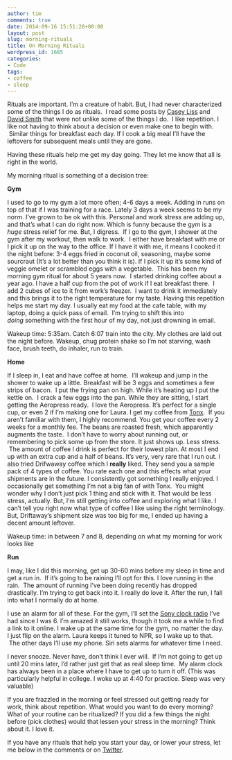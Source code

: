 ```yaml
---
author: tim
comments: true
date: 2014-09-16 15:51:28+00:00
layout: post
slug: morning-rituals
title: On Morning Rituals
wordpress_id: 1685
categories:
- Code
tags:
- coffee
- sleep
---
```


Rituals are important. I’m a creature of habit. But, I had never characterized some of the things I do as rituals.  I read some posts by [Casey Liss](http://www.caseyliss.com/2014/6/28/go-pack) and [David Smith](http://david-smith.org/blog/2014/05/22/my-travel-coffee-kit/) that were not unlike some of the things I do.  I like repetition. I like not having to think about a decision or even make one to begin with.  Similar things for breakfast each day. If I cook a big meal I’ll have the leftovers for subsequent meals until they are gone.

Having these rituals help me get my day going. They let me know that all is right in the world.

My morning ritual is something of a decision tree:

**Gym**

I used to go to my gym a lot more often; 4-6 days a week. Adding in runs on top of that if I was training for a race. Lately 3 days a week seems to be my norm. I’ve grown to be ok with this. Personal and work stress are adding up, and that’s what I can do right now. Which is funny because the gym is a _huge_ stress relief for me. But, I digress.  If I go to the gym, I shower at the gym after my workout, then walk to work.  I either have breakfast with me or I pick it up on the way to the office. If I have it with me, it means I cooked it the night before: 3-4 eggs fried in coconut oil, seasoning, maybe some sourcraut (It’s a lot better than you think it is). If I pick it up it’s some kind of veggie omelet or scrambled eggs with a vegetable.  This has been my morning gym ritual for about 5 years now.  I started drinking coffee about a year ago. I have a half cup from the pot of work if I eat breakfast there.  I add 2 cubes of ice to it from work’s freezer.  I want to drink it immediately and this brings it to the right temperature for my taste. Having this repetition helps me start my day. I usually eat my food at the cafe table, with my laptop, doing a quick pass of email.  I’m trying to shift this into _doing_ something with the first hour of my day, not just drowning in email.

Wakeup time: 5:35am. Catch 6:07 train into the city. My clothes are laid out the night before. Wakeup, chug protein shake so I’m not starving, wash face, brush teeth, do inhaler, run to train.

**Home**

If I sleep in, I eat and have coffee at home.  I’ll wakeup and jump in the shower to wake up a little. Breakfast will be 3 eggs and sometimes a few strips of bacon.  I put the frying pan on high. While it’s heating up I put the kettle on.  I crack a few eggs into the pan. While they are sitting, I start getting the Aeropress ready.  I love the Aeropress. It’s perfect for a single cup, or even 2 if I’m making one for Laura. I get my coffee from [Tonx](https://tonx.org/f4a9df89).  If you aren’t familiar with them, I highly recommend. You get your coffee every 2 weeks for a monthly fee. The beans are roasted fresh, which apparently augments the taste.  I don’t have to worry about running out, or remembering to pick some up from the store. It just shows up. Less stress.  The amount of coffee I drink is perfect for their lowest plan. At most I end up with an extra cup and a half of beans. It’s very, very rare that I run out. I also tried Drifwaway coffee which I **really** liked. They send you a sample pack of 4 types of coffee. You rate each one and this effects what your shipments are in the future. I consistently got something I really enjoyed. I occasionally get something I’m not a big fan of with Tonx.  You might wonder why I don’t just pick 1 thing and stick with it. That would be less stress, actually. But, I’m still getting into coffee and exploring what I like. I can’t tell you right now what type of coffee I like using the right terminology. But, Driftaway’s shipment size was too big for me, I ended up having a decent amount leftover.

Wakeup time: in between 7 and 8, depending on what my morning for work looks like

**Run**

I may, like I did this morning, get up 30-60 mins before my sleep in time and get a run in.  If it’s going to be raining I’ll opt for this. I love running in the rain.  The amount of running I’ve been doing recently has dropped drastically. I’m trying to get back into it. I really do love it. After the run, I fall into what I normally do at home.

I use an alarm for all of these. For the gym, I’ll set the [Sony clock radio](http://www.amazon.com/Sony-Machine-Cassette-Player-Icf-cs650/dp/B00KNKJYQS?tag=nyen0e-20) I’ve had since I was 6. I’m amazed it still works, though it took me a while to find a link to it online. I wake up at the same time for the gym, no matter the day. I just flip on the alarm. Laura keeps it tuned to NPR, so I wake up to that.  The other days I’ll use my phone. Siri sets alarms for whatever time I need.

I never snooze. Never have, don’t think I ever will.  If I’m not going to get up until 20 mins later, I’d rather just get that as real sleep time.  My alarm clock has always been in a place where I have to get up to turn it off. (This was particularly helpful in college. I woke up at 4:40 for practice. Sleep was very valuable)

If you are frazzled in the morning or feel stressed out getting ready for work, think about repetition. What would you want to do every morning? What of your routine can be ritualized? If you did a few things the night before (pick clothes) would that lessen your stress in the morning? Think about it. I love it.

If you have any rituals that help you start your day, or lower your stress, let me below in the comments or on [Twitter](https://twitter.com/timothybroder).

